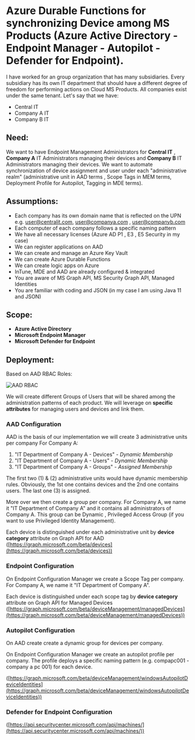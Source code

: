 # Azure Durable Functions for synchronizing Device among MS Products (Azure Active Directory - Endpoint Manager - Autopilot - Defender for Endpoint). 
I have worked for an group organization that has many subsidiaries. 
Every subsidiary has its own IT department that should have a different degree of freedom for performing actions on Cloud MS Products. 
All companies exist under the same tenant.
Let's say that we have:
- Central IT
- Company A IT
- Company B IT

## Need: 
We want to have Endpoint Management Administrators for **Central IT** , **Company A** IT Administrators managing their devices and **Company B** IT Administrators managing their devices. 
We want to automate synchronization of device assignment and user under each "administrative realm" (administrative unit in AAD terms , Scope Tags in MEM terms, Deployment Profile for Autopilot, Tagging in MDE terms). 

## Assumptions: 
- Each company has its own domain name that is reflected on the UPN e.g. user@centralit.com, user@companya.com , user@companyb.com
- Each computer of each company follows a specific naming pattern 
- We have all necessary licenses (Azure AD P1 , E3 , E5 Security in my case) 
- We can register applications on AAD
- We can create and manage an Azure Key Vault
- We can create Azure Durable Functions 
- We can create logic apps on Azure
- InTune, MDE and AAD are already configured & integrated
- You are aware of MS Graph API, MS Security Graph API, Managed Identities
- You are familiar with coding and JSON (in my case I am using Java 11 and JSON)

## Scope: 
- **Azure Active Directory**
- **Microsoft Endpoint Manager**
- **Microsoft Defender for Endpoint**

## Deployment: 

Based on AAD RBAC Roles: 

![AAD RBAC](https://learn.microsoft.com/en-us/azure/active-directory/roles/media/concept-understand-roles/role-overlap-diagram.png)

We will create different Groups of Users that will be shared among the administration patterns of each product.
We will leverage on **specific attributes** for managing users and devices and link them. 

### AAD Configuration
AAD is the basis of our implementation we will create 3 administrative units per company
For Company A:
1. "IT Department of Company A - Devices" - *Dynamic Membership*
2. "IT Department of Company A - Users" - *Dynamic Membership*
3. "IT Department of Company A - Groups" - *Assigned Membership*

The first two (1) & (2) administrative units would have dynamic membership rules.
Obviously, the 1st one contains devices and the 2nd one contains users. 
The last one (3) is assigned.

More over we then create a group per company. For Company A, we name it "IT Department of Company A" and it contains all administrators of Company A.
This group can be Dynamic , Privileged Access Group (if you want to use Privileged Identity Management). 

Each device is distinguished under each administrative unit by **device category** attribute on Graph API for AAD ([https://graph.microsoft.com/beta/devices](https://graph.microsoft.com/beta/devices))

### Endpoint Configuration
On Endpoint Configuration Manager we create a Scope Tag per company.
For Company A, we name it "IT Department of Company A". 

Each device is distinguished under each scope tag by **device category** attribute on Graph API for Managed Devices ([https://graph.microsoft.com/beta/deviceManagement/managedDevices](https://graph.microsoft.com/beta/deviceManagement/managedDevices))

### Autopilot Configuration
On AAD create create a dynamic group for devices per company. 

On Endpoint Configuration Manager we create an autopilot profile per company.
The profile deploys a specific naming pattern (e.g. compapc001 - company a pc 001) for each device. 

([https://graph.microsoft.com/beta/deviceManagement/windowsAutopilotDeviceIdentities](https://graph.microsoft.com/beta/deviceManagement/windowsAutopilotDeviceIdentities))

### Defender for Endpoint Configuration

([https://api.securitycenter.microsoft.com/api/machines/](https://api.securitycenter.microsoft.com/api/machines/))